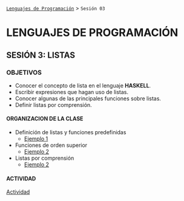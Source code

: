 [`Lenguajes de Programación`](../README.md) > `Sesión 03`

# LENGUAJES DE PROGRAMACIÓN
## SESIÓN 3: LISTAS

### OBJETIVOS 

- Conocer el concepto de lista en el lenguaje __HASKELL__.
- Escribir expresiones que hagan uso de listas.
- Conocer algunas de las principales funciones sobre listas.
- Definir listas por comprensión.

#### ORGANIZACION DE LA CLASE

- Definición de listas y funciones predefinidas
   - [Ejemplo 1](ejemplo01/README.md)
- Funciones de orden superior
   - [Ejemplo 2](ejemplo02/README.md)
- Listas por comprensión
   - [Ejemplo 2](ejemplo02/README.md)
   
#### ACTIVIDAD

[Actividad](ejemplo02/README.md)

